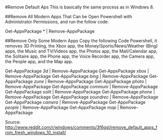 #Remove Default Aps
This is basically the same process as in Windows 8.

##Remove All Modern Apps That Can be
Open Powershell with Administrator Permissions, and run the follow code.

Get-AppxPackage * | Remove-AppxPackage

##Remove Only Some Modern Apps
Copy the following Code Powershell, it removes 3D Printing, the Xbox app, the Money/Sports/News/Weather (Bing) apps, the Music and TV/Videos app, the Photos app, the Mail/Calendar app, the Solitaire app, the Phone app, the Voice Recorder app, the Camera app, the People app, and the Map app.

Get-AppxPackage *3d* | Remove-AppxPackage
Get-AppxPackage *xbox* | Remove-AppxPackage
Get-AppxPackage *bing* | Remove-AppxPackage
Get-AppxPackage *zune* | Remove-AppxPackage
Get-AppxPackage *photo* | Remove-AppxPackage
Get-AppxPackage *communi* | Remove-AppxPackage
Get-AppxPackage *solit* | Remove-AppxPackage
Get-AppxPackage *phone* | Remove-AppxPackage
Get-AppxPackage *soundrec* | Remove-AppxPackage
Get-AppxPackage *camera* | Remove-AppxPackage
Get-AppxPackage *people* | Remove-AppxPackage
Get-AppxPackage *map* | Remove-AppxPackage

Source: http://www.reddit.com/r/windows/comments/3f6gsl/remove_default_apps_from_fresh_windows_10_install/